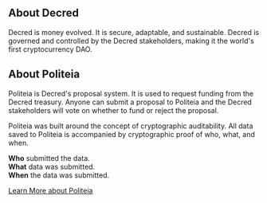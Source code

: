 ## About Decred

Decred is money evolved. It is secure, adaptable, and sustainable. Decred is
governed and controlled by the Decred stakeholders, making it the world's first
cryptocurrency DAO.

## About Politeia

Politeia is Decred's proposal system. It is used to request funding from the
Decred treasury. Anyone can submit a proposal to Politeia and the Decred
stakeholders will vote on whether to fund or reject the proposal.

Politeia was built around the concept of cryptographic auditability. All data
saved to Politeia is accompanied by cryptographic proof of who, what, and when.

**Who** submitted the data.  
**What** data was submitted.  
**When** the data was submitted.  

[Learn More about Politeia](https://docs.decred.org/governance/politeia/overview/)


